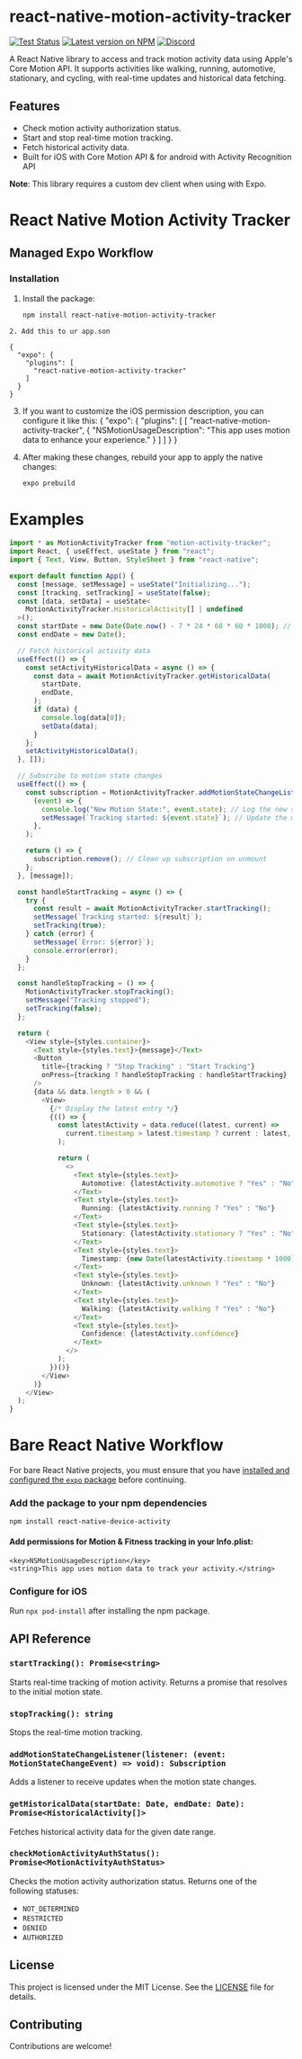 # react-native-motion-activity-tracker

[![Test Status](https://github.com/YourGithubUsername/react-native-motion-activity-tracker/actions/workflows/test.yml/badge.svg)](https://github.com/YourGithubUsername/react-native-motion-activity-tracker/actions/workflows/test.yml)
[![Latest version on NPM](https://img.shields.io/npm/v/react-native-motion-activity-tracker)](https://www.npmjs.com/package/react-native-motion-activity-tracker)
[![Discord](https://dcbadge.vercel.app/api/server/5wQGsRfS?style=flat)](https://discord.gg/5wQGsRfS)


A React Native library to access and track motion activity data using Apple's Core Motion API. It supports activities like walking, running, automotive, stationary, and cycling, with real-time updates and historical data fetching.

## Features

- Check motion activity authorization status.
- Start and stop real-time motion tracking.
- Fetch historical activity data.
- Built for iOS  with Core Motion API & for android with Activity Recognition API

**Note**: This library requires a custom dev client when using with Expo.

# React Native Motion Activity Tracker

## Managed Expo Workflow

### Installation

1. Install the package:

   ```bash
   npm install react-native-motion-activity-tracker

```
2. Add this to ur app.son

{
  "expo": {
    "plugins": [
      "react-native-motion-activity-tracker"
    ]
  }
}

```
3. If you want to customize the iOS permission description, you can configure it like this:
 {
  "expo": {
    "plugins": [
      [
        "react-native-motion-activity-tracker",
        {
          "NSMotionUsageDescription": "This app uses motion data to enhance your experience."
        }
      ]
    ]
  }
}

4. After making these changes, rebuild your app to apply the native changes:
  
   ```bash
   expo prebuild
   ```



# Examples

```TypeScript
import * as MotionActivityTracker from "motion-activity-tracker";
import React, { useEffect, useState } from "react";
import { Text, View, Button, StyleSheet } from "react-native";

export default function App() {
  const [message, setMessage] = useState("Initializing...");
  const [tracking, setTracking] = useState(false);
  const [data, setData] = useState<
    MotionActivityTracker.HistoricalActivity[] | undefined
  >();
  const startDate = new Date(Date.now() - 7 * 24 * 60 * 60 * 1000); // One week ago
  const endDate = new Date();

  // Fetch historical activity data
  useEffect(() => {
    const setActivityHistoricalData = async () => {
      const data = await MotionActivityTracker.getHistoricalData(
        startDate,
        endDate,
      );
      if (data) {
        console.log(data[0]);
        setData(data);
      }
    };
    setActivityHistoricalData();
  }, []);

  // Subscribe to motion state changes
  useEffect(() => {
    const subscription = MotionActivityTracker.addMotionStateChangeListener(
      (event) => {
        console.log("New Motion State:", event.state); // Log the new state
        setMessage(`Tracking started: ${event.state}`); // Update the message
      },
    );

    return () => {
      subscription.remove(); // Clean up subscription on unmount
    };
  }, [message]);

  const handleStartTracking = async () => {
    try {
      const result = await MotionActivityTracker.startTracking();
      setMessage(`Tracking started: ${result}`);
      setTracking(true);
    } catch (error) {
      setMessage(`Error: ${error}`);
      console.error(error);
    }
  };

  const handleStopTracking = () => {
    MotionActivityTracker.stopTracking();
    setMessage("Tracking stopped");
    setTracking(false);
  };

  return (
    <View style={styles.container}>
      <Text style={styles.text}>{message}</Text>
      <Button
        title={tracking ? "Stop Tracking" : "Start Tracking"}
        onPress={tracking ? handleStopTracking : handleStartTracking}
      />
      {data && data.length > 0 && (
        <View>
          {/* Display the latest entry */}
          {(() => {
            const latestActivity = data.reduce((latest, current) =>
              current.timestamp > latest.timestamp ? current : latest,
            );

            return (
              <>
                <Text style={styles.text}>
                  Automotive: {latestActivity.automotive ? "Yes" : "No"}
                </Text>
                <Text style={styles.text}>
                  Running: {latestActivity.running ? "Yes" : "No"}
                </Text>
                <Text style={styles.text}>
                  Stationary: {latestActivity.stationary ? "Yes" : "No"}
                </Text>
                <Text style={styles.text}>
                  Timestamp: {new Date(latestActivity.timestamp * 1000).toLocaleString()}
                </Text>
                <Text style={styles.text}>
                  Unknown: {latestActivity.unknown ? "Yes" : "No"}
                </Text>
                <Text style={styles.text}>
                  Walking: {latestActivity.walking ? "Yes" : "No"}
                </Text>
                <Text style={styles.text}>
                  Confidence: {latestActivity.confidence}
                </Text>
              </>
            );
          })()}
        </View>
      )}
    </View>
  );
}


```


# Bare React Native Workflow
For bare React Native projects, you must ensure that you have [installed and configured the `expo` package](https://docs.expo.dev/bare/installing-expo-modules/) before continuing.

### Add the package to your npm dependencies

```
npm install react-native-device-activity
```
#### Add permissions for Motion & Fitness tracking in your Info.plist:

```
<key>NSMotionUsageDescription</key>
<string>This app uses motion data to track your activity.</string>
```

### Configure for iOS

Run `npx pod-install` after installing the npm package.




## API Reference

### `startTracking(): Promise<string>`
Starts real-time tracking of motion activity. Returns a promise that resolves to the initial motion state.

### `stopTracking(): string`
Stops the real-time motion tracking.

### `addMotionStateChangeListener(listener: (event: MotionStateChangeEvent) => void): Subscription`
Adds a listener to receive updates when the motion state changes.

### `getHistoricalData(startDate: Date, endDate: Date): Promise<HistoricalActivity[]>`
Fetches historical activity data for the given date range.

### `checkMotionActivityAuthStatus(): Promise<MotionActivityAuthStatus>`
Checks the motion activity authorization status. Returns one of the following statuses:

- `NOT_DETERMINED`
- `RESTRICTED`
- `DENIED`
- `AUTHORIZED`

## License

This project is licensed under the MIT License. See the [LICENSE](./LICENSE) file for details.

## Contributing

Contributions are welcome!


